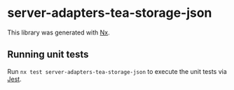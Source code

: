 # server-adapters-tea-storage-json

This library was generated with [Nx](https://nx.dev).

## Running unit tests

Run `nx test server-adapters-tea-storage-json` to execute the unit tests via [Jest](https://jestjs.io).

